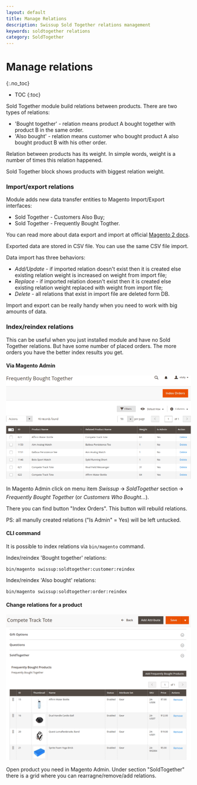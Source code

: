 ```yaml
---
layout: default
title: Manage Relations
description: Swissup Sold Together relations management
keywords: soldtogether relations
category: SoldTogether
---
```


# Manage relations
{:.no_toc}

* TOC
{:toc}

Sold Together module build relations between products. There are two types of relations:

 -  'Bought together' - relation means product A bought together with product B in the same order.
 -  'Also bought' - relation means customer who bought product A also bought product B with his other order.

Relation between products has its weight. In simple words, weight is a number of times this relation happened.

Sold Together block shows products with biggest relation weight.

### Import/export relations

Module adds new data transfer entities to Magento Import/Export interfaces:

  - Sold Together - Customers Also Buy;
  - Sold Together - Frequently Bought Togther.

You can read more about data export and import at official [Magento 2 docs](https://experienceleague.adobe.com/docs/commerce-admin/systems/data-transfer/data-export.html?lang=en).

Exported data are stored in CSV file. You can use the same CSV file import.

Data import has three behaviors:

  - *Add/Update* - if imported relation doesn't exist then it is created else existing relation weight is increased on weight from import file;
  - *Replace* - if imported relation doesn't exist then it is created else existing relation weight replaced with weight from import file;
  - *Delete* - all relations that exist in import file are deleted form DB.

Import and export can be really handy when you need to work with big amounts of data.

### Index/reindex relations

This can be useful when you just installed module and have no Sold Together relations. But have some number of placed orders. The more orders you have the better index results you get.

#### Via Magento Admin

![Index via Magento Admin](/images/m2/soldtogether/index-via-admin.png)

In Magento Admin click on menu item _Swissup_ 🡪 _SoldTogether_ section 🡪 _Frequently Bought Together_ (or _Customers Who Bought..._).

There you can find button "Index Orders". This button will rebuild relations.

PS: all manully created relations ("Is Admin" = Yes) will be left untucked.

#### CLI command

It is possible to index relations via `bin/magento` command.

Index/reindex 'Bought together' relations:

```
bin/magento swissup:soldtogether:customer:reindex
```

Index/reindex 'Also bought' relations:

```
bin/magento swissup:soldtogether:order:reindex
```

#### Change relations for a product

![Edit product relation](/images/m2/soldtogether/product-edit.png)

Open product you need in Magento Admin. Under section "SoldTogether" there is a grid where you can rearragne/remove/add relations.


